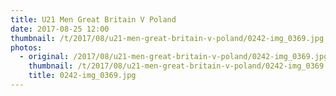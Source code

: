 ```yaml
---
title: U21 Men Great Britain V Poland
date: 2017-08-25 12:00
thumbnail: /t/2017/08/u21-men-great-britain-v-poland/0242-img_0369.jpg
photos:
  - original: /2017/08/u21-men-great-britain-v-poland/0242-img_0369.jpg
    thumbnail: /t/2017/08/u21-men-great-britain-v-poland/0242-img_0369.jpg
    title: 0242-img_0369.jpg
---
```


